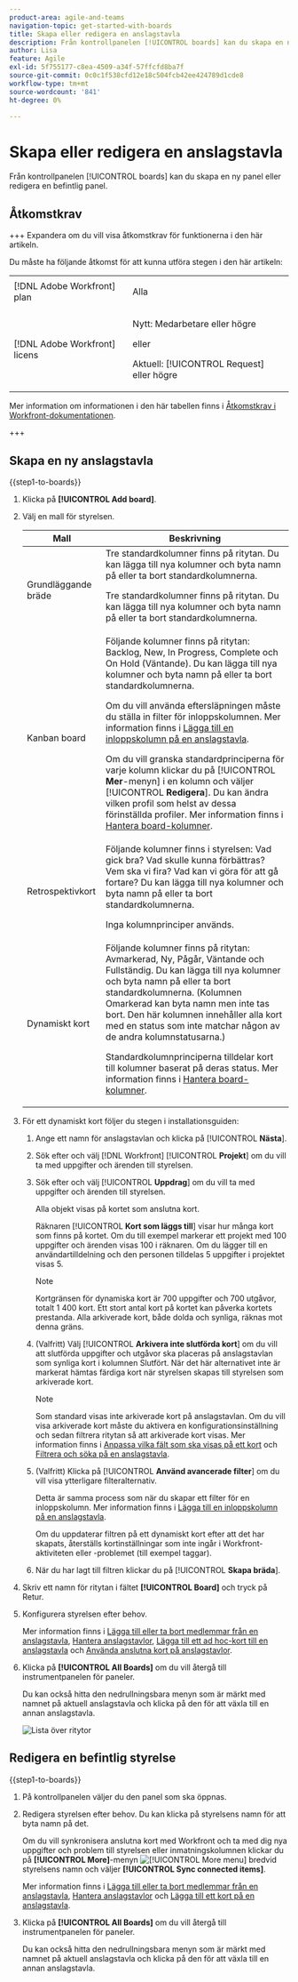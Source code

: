 ```yaml
---
product-area: agile-and-teams
navigation-topic: get-started-with-boards
title: Skapa eller redigera en anslagstavla
description: Från kontrollpanelen [!UICONTROL boards] kan du skapa en ny panel eller redigera en befintlig panel.
author: Lisa
feature: Agile
exl-id: 5f755177-c8ea-4509-a34f-57ffcfd8ba7f
source-git-commit: 0c0c1f538cfd12e18c504fcb42ee424789d1cde8
workflow-type: tm+mt
source-wordcount: '841'
ht-degree: 0%

---
```


# Skapa eller redigera en anslagstavla

<!-- Audited: 12/2023 -->

Från kontrollpanelen [!UICONTROL boards] kan du skapa en ny panel eller redigera en befintlig panel.

## Åtkomstkrav

+++ Expandera om du vill visa åtkomstkrav för funktionerna i den här artikeln.

Du måste ha följande åtkomst för att kunna utföra stegen i den här artikeln:

<table style="table-layout:auto"> 
 <col> 
 <col> 
 <tbody> 
  <tr> 
   <td role="rowheader">[!DNL Adobe Workfront] plan</td> 
   <td> <p>Alla</p> </td> 
  </tr> 
    <tr> 
   <td role="rowheader">[!DNL Adobe Workfront] licens</td> 
   <td> <p>Nytt: Medarbetare eller högre </p>
 <p>eller</p> 
<p>Aktuell: [!UICONTROL Request] eller högre </p> 
</td> 
  </tr>
 </tbody> 
</table>

Mer information om informationen i den här tabellen finns i [Åtkomstkrav i Workfront-dokumentationen](/help/quicksilver/administration-and-setup/add-users/access-levels-and-object-permissions/access-level-requirements-in-documentation.md).

+++

## Skapa en ny anslagstavla

{{step1-to-boards}}

1. Klicka på **[!UICONTROL Add board]**.

1. Välj en mall för styrelsen.

   | Mall | Beskrivning |
   |---------|----------|
   | Grundläggande bräde | Tre standardkolumner finns på ritytan. Du kan lägga till nya kolumner och byta namn på eller ta bort standardkolumnerna. <p>Tre standardkolumner finns på ritytan. Du kan lägga till nya kolumner och byta namn på eller ta bort standardkolumnerna. |
   | Kanban board | Följande kolumner finns på ritytan: Backlog, New, In Progress, Complete och On Hold (Väntande). Du kan lägga till nya kolumner och byta namn på eller ta bort standardkolumnerna.<p>Om du vill använda eftersläpningen måste du ställa in filter för inloppskolumnen. Mer information finns i [Lägga till en inloppskolumn på en anslagstavla](/help/quicksilver/agile/use-boards-agile-planning-tools/add-intake-column-to-board.md). <p>Om du vill granska standardprinciperna för varje kolumn klickar du på [!UICONTROL **Mer**-menyn] i en kolumn och väljer [!UICONTROL **Redigera**]. Du kan ändra vilken profil som helst av dessa förinställda profiler. Mer information finns i [Hantera board-kolumner](/help/quicksilver/agile/get-started-with-boards/manage-board-columns.md). |
   | Retrospektivkort | Följande kolumner finns i styrelsen: Vad gick bra? Vad skulle kunna förbättras? Vem ska vi fira? Vad kan vi göra för att gå fortare? Du kan lägga till nya kolumner och byta namn på eller ta bort standardkolumnerna. <p>Inga kolumnprinciper används. |
   | Dynamiskt kort | Följande kolumner finns på ritytan: Avmarkerad, Ny, Pågår, Väntande och Fullständig. Du kan lägga till nya kolumner och byta namn på eller ta bort standardkolumnerna. (Kolumnen Omarkerad kan byta namn men inte tas bort. Den här kolumnen innehåller alla kort med en status som inte matchar någon av de andra kolumnstatusarna.) <p>Standardkolumnprinciperna tilldelar kort till kolumner baserat på deras status. Mer information finns i [Hantera board-kolumner](/help/quicksilver/agile/get-started-with-boards/manage-board-columns.md). |

1. För ett dynamiskt kort följer du stegen i installationsguiden:

   1. Ange ett namn för anslagstavlan och klicka på [!UICONTROL **Nästa**].
   1. Sök efter och välj [!DNL Workfront] [!UICONTROL **Projekt**] om du vill ta med uppgifter och ärenden till styrelsen.
   1. Sök efter och välj [!UICONTROL **Uppdrag**] om du vill ta med uppgifter och ärenden till styrelsen.

      Alla objekt visas på kortet som anslutna kort.

      Räknaren [!UICONTROL **Kort som läggs till**] visar hur många kort som finns på kortet. Om du till exempel markerar ett projekt med 100 uppgifter och ärenden visas 100 i räknaren. Om du lägger till en användartilldelning och den personen tilldelas 5 uppgifter i projektet visas 5.

      >[!NOTE]
      >
      >Kortgränsen för dynamiska kort är 700 uppgifter och 700 utgåvor, totalt 1 400 kort. Ett stort antal kort på kortet kan påverka kortets prestanda. Alla arkiverade kort, både dolda och synliga, räknas mot denna gräns.

   1. (Valfritt) Välj [!UICONTROL **Arkivera inte slutförda kort**] om du vill att slutförda uppgifter och utgåvor ska placeras på anslagstavlan som synliga kort i kolumnen Slutfört. När det här alternativet inte är markerat hämtas färdiga kort när styrelsen skapas till styrelsen som arkiverade kort.

      >[!NOTE]
      >
      >Som standard visas inte arkiverade kort på anslagstavlan. Om du vill visa arkiverade kort måste du aktivera en konfigurationsinställning och sedan filtrera ritytan så att arkiverade kort visas. Mer information finns i [Anpassa vilka fält som ska visas på ett kort](/help/quicksilver/agile/get-started-with-boards/customize-fields-on-card.md) och [Filtrera och söka på en anslagstavla](/help/quicksilver/agile/get-started-with-boards/filter-search-in-board.md).

   1. (Valfritt) Klicka på [!UICONTROL **Använd avancerade filter**] om du vill visa ytterligare filteralternativ.

      Detta är samma process som när du skapar ett filter för en inloppskolumn. Mer information finns i [Lägga till en inloppskolumn på en anslagstavla](/help/quicksilver/agile/use-boards-agile-planning-tools/add-intake-column-to-board.md).

      Om du uppdaterar filtren på ett dynamiskt kort efter att det har skapats, återställs kortinställningar som inte ingår i Workfront-aktiviteten eller -problemet (till exempel taggar).

   1. När du har lagt till filtren klickar du på [!UICONTROL **Skapa bräda**].

1. Skriv ett namn för ritytan i fältet **[!UICONTROL Board]** och tryck på Retur.
1. Konfigurera styrelsen efter behov.

   Mer information finns i [Lägga till eller ta bort medlemmar från en anslagstavla](../../agile/get-started-with-boards/add-members-to-board.md), [Hantera anslagstavlor](../../agile/get-started-with-boards/manage-board-columns.md), [Lägga till ett ad hoc-kort till en anslagstavla](../../agile/get-started-with-boards/add-card-to-board.md) och [Använda anslutna kort på anslagstavlor](/help/quicksilver/agile/get-started-with-boards/connected-cards.md).

1. Klicka på **[!UICONTROL All Boards]** om du vill återgå till instrumentpanelen för paneler.

   Du kan också hitta den nedrullningsbara menyn som är märkt med namnet på aktuell anslagstavla och klicka på den för att växla till en annan anslagstavla.

   ![Lista över ritytor](assets/boards-button-list-of-boards-350x188.png)

## Redigera en befintlig styrelse

{{step1-to-boards}}

1. På kontrollpanelen väljer du den panel som ska öppnas.
1. Redigera styrelsen efter behov. Du kan klicka på styrelsens namn för att byta namn på det.

   Om du vill synkronisera anslutna kort med Workfront och ta med dig nya uppgifter och problem till styrelsen eller inmatningskolumnen klickar du på **[!UICONTROL More]**-menyn ![[!UICONTROL More menu]](assets/more-icon-spectrum.png) bredvid styrelsens namn och väljer **[!UICONTROL Sync connected items]**.

   Mer information finns i [Lägga till eller ta bort medlemmar från en anslagstavla](../../agile/get-started-with-boards/add-members-to-board.md), [Hantera anslagstavlor](../../agile/get-started-with-boards/manage-board-columns.md) och [Lägga till ett kort på en anslagstavla](../../agile/get-started-with-boards/add-card-to-board.md).

1. Klicka på **[!UICONTROL All Boards]** om du vill återgå till instrumentpanelen för paneler.

   Du kan också hitta den nedrullningsbara menyn som är märkt med namnet på aktuell anslagstavla och klicka på den för att växla till en annan anslagstavla.

